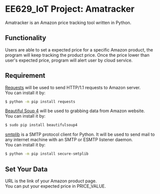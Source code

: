 # EE629_IoT Project: Amatracker
Amatracker is an Amazon price tracking tool written in Python.

## Functionality
Users are able to set a expected price for a specific Amazon product, the program will keep tracking the product price. Once the price lower than user's expected price, program will alert user by cloud service.

## Requirement
[Requests](https://docs.python-requests.org/en/latest/) will be used to send HTTP/1.1 requests to Amazon server. <br>
You can install it by:
```sh
$ python -m pip install requests
```

[Beautiful Soup 4](https://www.crummy.com/software/BeautifulSoup/bs4/doc/) will be used to grabbing data from Amazon website. <br>
You can install it by:
```sh
$ sudo pip install beautifulsoup4
```
[smtplib](https://docs.python.org/3/library/smtplib.html) is a SMTP protocol client for Python. It will be used to send mail to any internet machine with an SMTP or ESMTP listener daemon. <br>
You can install it by:
```sh
$ python -m pip install secure-smtplib
```
## Set Your Data
URL is the link of your Amazon product page.<br>
You can put your expected price in PRICE_VALUE.